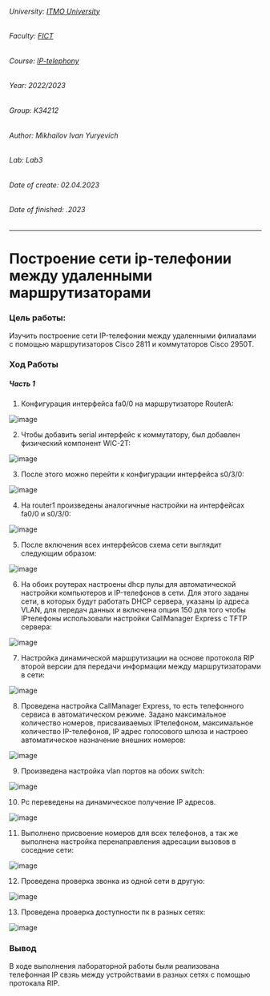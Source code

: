 ###### University: [ITMO University](https://itmo.ru/ru/)
###### Faculty: [FICT](https://fict.itmo.ru)
###### Course: [IP-telephony](https://github.com/itmo-ict-faculty/ip-telephony)
###### Year: 2022/2023
###### Group: K34212
###### Author: Mikhailov Ivan Yuryevich
###### Lab: Lab3
###### Date of create: 02.04.2023
###### Date of finished: .2023
***
# Построение сети ip-телефонии между удаленными маршрутизаторами
### Цель работы: 
Изучить построение сети IP-телефонии между удаленными филиалами с помощью маршрутизаторов Cisco 2811 и коммутаторов Cisco 2950Т.

### Ход Работы
##### Часть 1
1. Конфигурация интерфейса fa0/0 на маршрутизаторе RouterA:

![image](https://user-images.githubusercontent.com/56927592/229346837-36de6b90-0a82-4ecc-8884-210d5c7bd0ab.png)

2. Чтобы добавить serial интерфейс к коммутатору, был добавлен физический компонент WIC-2T:

![image](https://user-images.githubusercontent.com/56927592/229346879-6afdeee2-163f-4406-9b03-cf6269efbb33.png)

3. После этого можно перейти к конфигурации интерфейса s0/3/0:

![image](https://user-images.githubusercontent.com/56927592/229348133-5d812985-95ac-41c2-81b9-458b8f595a00.png)

4. На router1 произведены аналогичные настройки на интерфейсах fa0/0 и s0/3/0:

![image](https://user-images.githubusercontent.com/56927592/229347327-ed226c34-487b-40ba-9094-3577549e0148.png)

5. После включения всех интерфейсов схема сети выглядит следующим образом:

![image](https://user-images.githubusercontent.com/56927592/229347384-328f6452-6930-4824-923b-604739577087.png)

6. На обоих роутерах настроены dhcp пулы для автоматической настройки компьютеров и IP-телефонов в сети. Для этого заданы сети, в которых будут работать DHCP сервера, указаны ip адреса VLAN, для передач данных и включена опция 150 для того чтобы IPтелефоны использовали настройки CallManager Express с TFTP сервера:

![image](https://user-images.githubusercontent.com/56927592/229348056-8aeb9692-d590-4634-accf-6792387f1ed1.png)

7. Настройка динамической маршрутизации на основе протокола RIP второй версии для передачи информации между маршрутизаторами в сети: 

![image](https://user-images.githubusercontent.com/56927592/229348262-94c00bdc-8757-4add-b63d-e909bf354f15.png)

8. Проведена настройка CallManager Express, то есть телефонного сервиса в автоматическом режиме. Задано максимальное количество номеров, присваиваемых IPтелефоном, максимальное количество IP-телефонов, IP адрес голосового шлюза и настроео автоматическое назначение внешних номеров: 

![image](https://user-images.githubusercontent.com/56927592/229348425-0e149fa3-e616-4c3b-811a-1a175c2a676d.png)

9. Произведена настройка vlan портов на обоих switch:

![image](https://user-images.githubusercontent.com/56927592/229348584-cdadb462-67e6-4e46-8440-ea6975db7825.png)

10. Рc переведены на динамическое получение IP адресов.

![image](https://user-images.githubusercontent.com/56927592/229348796-f77b78d1-a72d-4129-a5ce-6c0bee55dc03.png)

11. Выполнено присвоение номеров для всех телефонов, а так же выполнена настройка перенаправления адресации вызовов в соседние сети:

![image](https://user-images.githubusercontent.com/56927592/229349270-13de0ac7-5fda-4a23-b242-92f67d31fced.png)

12. Проведена проверка звонка из одной сети в другую:

![image](https://user-images.githubusercontent.com/56927592/229349316-71ab3765-a561-406c-9522-7d0b0d1d6fc0.png)

13. Проведена проверка доступности пк в разных сетях:

![image](https://user-images.githubusercontent.com/56927592/229349381-cdc447d5-bc13-495b-a183-3ab517f4626d.png)

### Вывод
В ходе выполнения лабораторной работы были реализована телефонная IP свзяь между устройствами в разных сетях с помощью протокала RIP.
